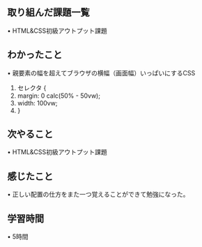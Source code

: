## 取り組んだ課題一覧
• HTML&CSS初級アウトプット課題

## わかったこと
• 親要素の幅を超えてブラウザの横幅（画面幅）いっぱいにするCSS
1. セレクタ {
2.    margin: 0 calc(50% - 50vw);
3.    width: 100vw;
4. }

## 次やること
• HTML&CSS初級アウトプット課題

## 感じたこと
• 正しい配置の仕方をまた一つ覚えることができて勉強になった。


## 学習時間
• 5時間